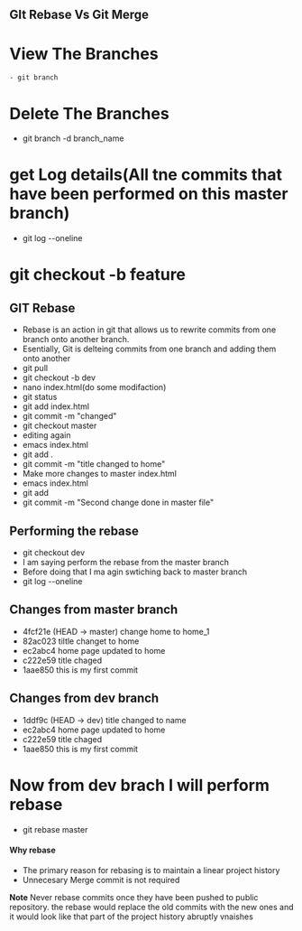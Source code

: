 ## GIt Rebase Vs Git Merge 
# View The Branches 
    - git branch
# Delete The Branches
   - git branch -d branch_name
# get Log details(All tne commits that have been performed on this master branch)
 - git log --oneline
# git checkout -b feature

## GIT Rebase
- Rebase is an action in git that allows us to rewrite commits from one branch onto another branch.
- Esentially, Git is delteing commits from one branch and adding them onto another
- git pull
- git checkout -b dev
- nano index.html(do some modifaction)
- git status
- git add index.html
- git commit -m "changed"
- git checkout master
- editing again 
- emacs index.html
- git add .
- git commit -m "title changed to home"
- Make more changes to master index.html
- emacs index.html
- git add
- git commit -m "Second change done in master file"
## Performing the rebase
- git checkout dev
- I am saying perform the rebase from the master branch
- Before doing that I ma agin swtiching back to master branch
- git log --oneline
## Changes from master branch

- 4fcf21e (HEAD -> master) change home to home_1
- 82ac023 tiltle changet to home
- ec2abc4 home page updated to home
- c222e59 title chaged
- 1aae850 this is my first commit

## Changes from dev branch

- 1ddf9c (HEAD -> dev) title changed to name
- ec2abc4 home page updated to home
- c222e59 title chaged
- 1aae850 this is my first commit

# Now from dev brach I will perform rebase
 - git rebase master

 #### Why rebase
  - The primary reason for rebasing is to maintain a linear project history
 - Unnecesary Merge commit is not required

**Note**  Never rebase commits once they have been pushed to public repository. the rebase would replace the old commits with the new ones and it would look like that part of the project history abruptly vnaishes





